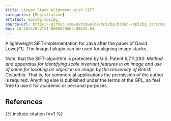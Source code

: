 ```yaml
---
title: Linear Stack Alignment with SIFT
categories: [Registration]
artifact: mpicbg:mpicbg_
source-url: https://github.com/axtimwalde/mpicbg/blob/-/mpicbg_/src/main/java/SIFT_Align.java
doi: 10.1023/B:VISI.0000029664.99615.94
---
```


A lightweight SIFT-implementation for Java after the paper of David Lowe[^1]. The ImageJ plugin can be used for aligning image stacks.

Note, that the SIFT-algorithm is protected by U.S. Patent 6,711,293: *Method and apparatus for identifying scale invariant features in an image and use of same for locating an object in an image by the University of British Columbia*. That is, for commercial applications the permission of the author is required. Anything else is published under the terms of the GPL, so feel free to use it for academic or personal purposes.

## References

{% include citation fn=1 %}
